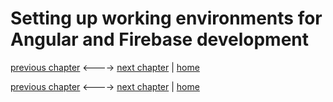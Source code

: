 # Setting up working environments for Angular and Firebase development

[previous chapter](Chapter_01) <----> [next chapter](Chapter_03) | [home](README.md)



[previous chapter](Chapter_01) <----> [next chapter](Chapter_03) | [home](README.md)
